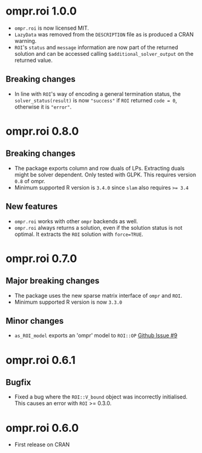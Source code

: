 # ompr.roi 1.0.0

* `ompr.roi` is now licensed MIT.
* `LazyData` was removed from the `DESCRIPTION` file as is produced a
  CRAN warning.
* `ROI`'s `status` and `message` information are now part of the returned
  solution and can be accessed calling `$additional_solver_output` on the
  returned value.

## Breaking changes

* In line with `ROI`'s way of encoding a general termination status, the
  `solver_status(result)` is now `"success"` if `ROI` returned `code = 0`,
  otherwise it is `"error"`.

# ompr.roi 0.8.0

## Breaking changes

* The package exports column and row duals of LPs. Extracting duals might be solver dependent. Only tested with GLPK. This requires version `0.8` of ompr.
* Minimum supported R version is `3.4.0` since `slam` also requires `>= 3.4`

## New features

* `ompr.roi` works with other `ompr` backends as well.
* `ompr.roi` always returns a solution, even if the solution status is not optimal. It extracts the `ROI` solution with `force=TRUE`.

# ompr.roi 0.7.0

## Major breaking changes

* The package uses the new sparse matrix interface of `ompr` and `ROI`.
* Minimum supported R version is now `3.3.0`

## Minor changes

* `as_ROI_model` exports an 'ompr' model to `ROI::OP` [Github Issue #9](https://github.com/dirkschumacher/ompr.roi/issues/9)

# ompr.roi 0.6.1

## Bugfix

* Fixed a bug where the `ROI::V_bound` object was incorrectly initialised. This causes an error with `ROI` >= 0.3.0.

# ompr.roi 0.6.0

* First release on CRAN


